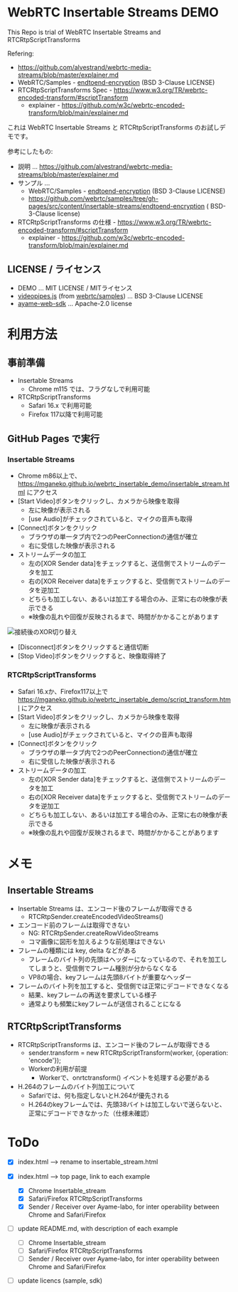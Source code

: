 # WebRTC Insertable Streams DEMO

This Repo is trial of WebRTC Insertable Streams and RTCRtpScriptTransforms

Refering:
- https://github.com/alvestrand/webrtc-media-streams/blob/master/explainer.md
- WebRTC/Samples - [endtoend-encryption](https://github.com/webrtc/samples/tree/gh-pages/src/content/peerconnection/endtoend-encryption) (BSD 3-Clause LICENSE)
- RTCRtpScriptTransforms Spec - https://www.w3.org/TR/webrtc-encoded-transform/#scriptTransform
  - explainer - https://github.com/w3c/webrtc-encoded-transform/blob/main/explainer.md

これは WebRTC Insertable Streams と RTCRtpScriptTransforms のお試しデモです。

参考にしたもの:
- 説明 ... https://github.com/alvestrand/webrtc-media-streams/blob/master/explainer.md
- サンプル ...
  - WebRTC/Samples - [endtoend-encryption](https://github.com/webrtc/samples/tree/gh-pages/src/content/peerconnection/endtoend-encryption) (BSD 3-Clause LICENSE)
  - https://github.com/webrtc/samples/tree/gh-pages/src/content/insertable-streams/endtoend-encryption ( BSD-3-Clause license)
- RTCRtpScriptTransforms の仕様 - https://www.w3.org/TR/webrtc-encoded-transform/#scriptTransform
  - explainer - https://github.com/w3c/webrtc-encoded-transform/blob/main/explainer.md

## LICENSE / ライセンス

- DEMO ... MIT LICENSE / MITライセンス
- [videopipes.js](https://github.com/webrtc/samples/blob/gh-pages/src/content/peerconnection/endtoend-encryption/js/videopipe.js) (from [webrtc/samples](https://github.com/webrtc/samples)) ... BSD 3-Clause LICENSE
- [ayame-web-sdk](https://github.com/OpenAyame/ayame-web-sdk) ... Apache-2.0 license


# 利用方法

## 事前準備

- Insertable Streams
  - Chrome m115 では、フラグなしで利用可能
- RTCRtpScriptTransforms
  - Safari 16.x で利用可能
  - Firefox 117以降で利用可能

## GitHub Pages で実行

### Insertable Streams
- Chrome m86以上で、https://mganeko.github.io/webrtc_insertable_demo/insertable_stream.html にアクセス
- [Start Video]ボタンをクリックし、カメラから映像を取得
  - 左に映像が表示される
  - [use Audio]がチェックされていると、マイクの音声も取得
- [Connect]ボタンをクリック
  - ブラウザの単一タブ内で2つのPeerConnectionの通信が確立
  - 右に受信した映像が表示される
- ストリームデータの加工
  - 左の[XOR Sender data]をチェックすると、送信側でストリームのデータを加工
  - 右の[XOR Receiver data]をチェックすると、受信側でストリームのデータを逆加工
  - どちらも加工しない、あるいは加工する場合のみ、正常に右の映像が表示できる
  - ※映像の乱れや回復が反映されるまで、時間がかかることがあります

![接続後のXOR切り替え](img/insertable_streams_demo.gif "接続後のXOR切り替え")

- [Disconnect]ボタンをクリックすると通信切断
- [Stop Video]ボタンをクリックすると、映像取得終了

### RTCRtpScriptTransforms
- Safari 16.xか、Firefox117以上で https://mganeko.github.io/webrtc_insertable_demo/script_transform.html にアクセス
- [Start Video]ボタンをクリックし、カメラから映像を取得
  - 左に映像が表示される
  - [use Audio]がチェックされていると、マイクの音声も取得
- [Connect]ボタンをクリック
  - ブラウザの単一タブ内で2つのPeerConnectionの通信が確立
  - 右に受信した映像が表示される
- ストリームデータの加工
  - 左の[XOR Sender data]をチェックすると、送信側でストリームのデータを加工
  - 右の[XOR Receiver data]をチェックすると、受信側でストリームのデータを逆加工
  - どちらも加工しない、あるいは加工する場合のみ、正常に右の映像が表示できる
  - ※映像の乱れや回復が反映されるまで、時間がかかることがあります

# メモ

## Insertable Streams

- Insertable Streams は、エンコード後のフレームが取得できる
  - RTCRtpSender.createEncodedVideoStreams()
- エンコード前のフレームは取得できない
  - NG: RTCRtpSender.createRowVideoStreams
  - コマ画像に図形を加えるような前処理はできない
- フレームの種類には key, delta などがある
  - フレームのバイト列の先頭はヘッダーになっているので、それを加工してしまうと、受信側でフレーム種別が分からなくなる
  - VP8の場合、keyフレームは先頭8バイトが重要なヘッダー
- フレームのバイト列を加工すると、受信側では正常にデコードできなくなる
  - 結果、keyフレームの再送を要求している様子
  - 通常よりも頻繁にkeyフレームが送信されることになる

## RTCRtpScriptTransforms

- RTCRtpScriptTransforms は、エンコード後のフレームが取得できる
  - sender.transform = new RTCRtpScriptTransform(worker, {operation: 'encode'});
  - Workerの利用が前提
    - Workerで、onrtctransform() イベントを処理する必要がある
- H.264のフレームのバイト列加工について
  - Safariでは、何も指定しないとH.264が優先される
  - H.264のkeyフレームでは、先頭38バイトは加工しないで送らないと、正常にデコードできなかった（仕様未確認）


# ToDo

- [x] index.html --> rename to insertable_stream.html
- [x] index.html --> top page, link to each example
  - [x] Chrome Insertable_stream
  - [x] Safari/Firefox RTCRtpScriptTransforms
  - [x] Sender / Receiver over Ayame-labo, for inter operability between Chrome and Safari/Firefox
- [ ] update README.md, with description of each example
  - [ ] Chrome Insertable_stream
  - [ ] Safari/Firefox RTCRtpScriptTransforms
  - [ ] Sender / Receiver over Ayame-labo, for inter operability between Chrome and Safari/Firefox
- [ ] update licencs (sample, sdk)



